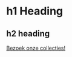 # h1 Heading
## h2 heading
<a href="https://cyberboss12.github.io/clothing">Bezoek onze collecties!</a>
